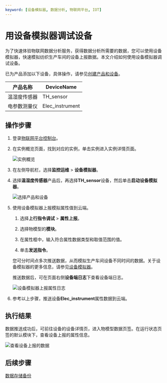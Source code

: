 ```yaml
---
keyword: [设备模拟器, 数据分析, 物联网平台, IOT]
---
```


# 用设备模拟器调试设备

为了快速体验物联网数据分析服务，获得数据分析所需要的数据，您可以使用设备模拟器，快速模拟纺织生产车间的设备上报数据。本文介绍如何使用设备模拟器调试设备。

已为产品添加以下设备，具体操作，请参见[创建产品和设备]()。

|产品名称|DeviceName|
|----|----------|
|温湿度传感器|TH\_sensor|
|电参数测量仪|Elec\_instrument|

## 操作步骤

1.  登录[物联网平台控制台](http://iot.console.aliyun.com/)。

2.  在实例概览页面，找到对应的实例，单击实例进入实例详情页面。

    ![实例概览](https://static-aliyun-doc.oss-accelerate.aliyuncs.com/assets/img/zh-CN/7761381161/p174584.png)

3.  在左侧导航栏，选择**监控运维** \> **设备模拟器**。

4.  选择**温湿度传感器**产品后，再选择**TH\_sensor**设备，然后单击**启动设备模拟器**。

    ![选择产品和设备](https://static-aliyun-doc.oss-accelerate.aliyuncs.com/assets/img/zh-CN/0663471161/p233027.gif)

5.  使用设备模拟器上报模拟属性值到云端。

    1.  选择**上行指令调试** \> **属性上报**。

    2.  选择物模型的**模块**。

    3.  在属性框中，输入符合属性数据类型和取值范围的值。

    4.  单击**发送指令**。

    您可分时间点多次推送数据，从而模拟生产车间设备不同时间的数据。关于设备模拟器的更多信息，请参见[设备模拟器](/cn.zh-CN/监控运维/设备模拟器.md)。

    推送数据后，可在页面右侧**设备端日志**下查看设备端日志。

    ![设备模拟器上报属性日志 ](https://static-aliyun-doc.oss-accelerate.aliyuncs.com/assets/img/zh-CN/2664561161/p232521.gif)

6.  参考以上步骤，推送设备**Elec\_instrument**属性数据到云端。


## 执行结果

数据推送成功后，可前往设备的设备详情页，进入物模型数据页签。在运行状态页签的默认模块下，查看设备上报的属性信息。

![查看设备上报的数据](https://static-aliyun-doc.oss-accelerate.aliyuncs.com/assets/img/zh-CN/2172371161/p232764.gif)

## 后续步骤

[数据存储备份]()

